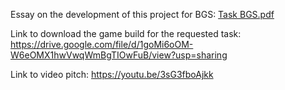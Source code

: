 Essay on the development of this project for BGS:
[Task BGS.pdf](https://github.com/user-attachments/files/16642460/Task.BGS.pdf)

Link to download the game build for the requested task:
https://drive.google.com/file/d/1goMi6oOM-W6eOMX1hwVwqWmBgTIOwFuB/view?usp=sharing

Link to video pitch:
https://youtu.be/3sG3fboAjkk
